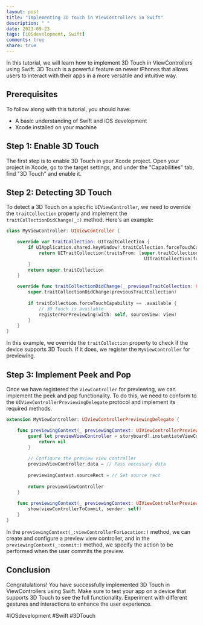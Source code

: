 ```yaml
---
layout: post
title: "Implementing 3D touch in ViewControllers in Swift"
description: " "
date: 2023-09-23
tags: [iOSdevelopment, Swift]
comments: true
share: true
---
```


In this tutorial, we will learn how to implement 3D Touch in ViewControllers using Swift. 3D Touch is a powerful feature on newer iPhones that allows users to interact with their apps in a more versatile and intuitive way.

## Prerequisites ##

To follow along with this tutorial, you should have:

- A basic understanding of Swift and iOS development
- Xcode installed on your machine

## Step 1: Enable 3D Touch ##

The first step is to enable 3D Touch in your Xcode project. Open your project in Xcode, go to the target settings, and under the "Capabilities" tab, find "3D Touch" and enable it.

## Step 2: Detecting 3D Touch ##

To detect a 3D Touch on a specific `UIViewController`, we need to override the `traitCollection` property and implement the `traitCollectionDidChange(_:)` method. Here's an example:

```swift
class MyViewController: UIViewController {

    override var traitCollection: UITraitCollection {
        if UIApplication.shared.keyWindow?.traitCollection.forceTouchCapability == .available {
            return UITraitCollection(traitsFrom: [super.traitCollection,
                                                   UITraitCollection(forceTouchCapability: .available)])
        }
        return super.traitCollection
    }

    override func traitCollectionDidChange(_ previousTraitCollection: UITraitCollection?) {
        super.traitCollectionDidChange(previousTraitCollection)
        
        if traitCollection.forceTouchCapability == .available {
            // 3D Touch is available
            registerForPreviewing(with: self, sourceView: view)
        }
    }
}
```

In this example, we override the `traitCollection` property to check if the device supports 3D Touch. If it does, we register the `MyViewController` for previewing.

## Step 3: Implement Peek and Pop ##

Once we have registered the `ViewController` for previewing, we can implement the peek and pop functionality. To do this, we need to conform to the `UIViewControllerPreviewingDelegate` protocol and implement its required methods.

```swift
extension MyViewController: UIViewControllerPreviewingDelegate {

    func previewingContext(_ previewingContext: UIViewControllerPreviewing, viewControllerForLocation location: CGPoint) -> UIViewController? {
        guard let previewViewController = storyboard?.instantiateViewController(withIdentifier: "PreviewViewController") as? PreviewViewController else {
            return nil
        }
        
        // Configure the preview view controller
        previewViewController.data = // Pass necessary data
        
        previewingContext.sourceRect = // Set source rect
        
        return previewViewController
    }
    
    func previewingContext(_ previewingContext: UIViewControllerPreviewing, commit viewControllerToCommit: UIViewController) {
        show(viewControllerToCommit, sender: self)
    }
}
```

In the `previewingContext(_:viewControllerForLocation:)` method, we can create and configure a preview view controller, and in the `previewingContext(_:commit:)` method, we specify the action to be performed when the user commits the preview.

## Conclusion ##

Congratulations! You have successfully implemented 3D Touch in ViewControllers using Swift. Make sure to test your app on a device that supports 3D Touch to see the full functionality. Experiment with different gestures and interactions to enhance the user experience.

#iOSdevelopment #Swift #3DTouch